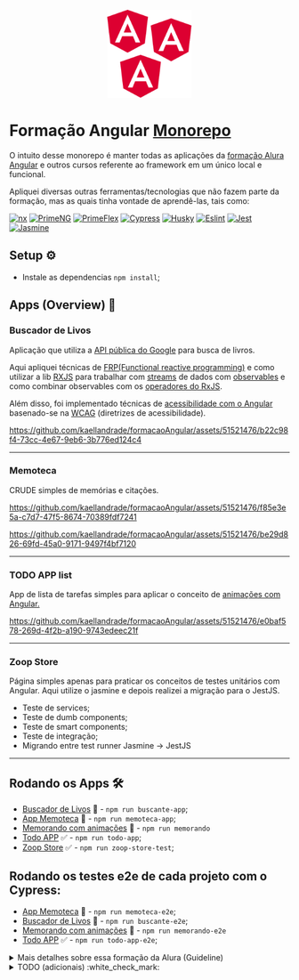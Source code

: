 <p align="center">
  <img width='30%' src=".github/angular.svg" alt="Angular">
</p>

# Formação Angular [Monorepo](https://nx.dev/getting-started/tutorials/angular-monorepo-tutorial)

O intuito desse monorepo é manter todas as aplicações da [formação Alura Angular](https://cursos.alura.com.br/formacao-angular-14) e outros cursos referente ao framework em um único local e funcional.

Apliquei diversas outras ferramentas/tecnologias que não fazem parte da formação, mas as quais tinha vontade de aprendê-las, tais como:

[![nx](https://img.shields.io/badge/Nx-blue?style=for-the-badge&logo=nx&logoColor=white)](https://nx.dev/getting-started/tutorials/angular-monorepo-tutorial)
[![PrimeNG](https://img.shields.io/badge/-PrimeNG-3B82F6?style=for-the-badge&logo=angular&logoColor=white)](https://primeng.org/)
[![PrimeFlex](https://img.shields.io/badge/-PrimeFlex-white?style=for-the-badge&logo=angular&logoColor=00DA99)](https://primeflex.org/)
[![Cypress](https://img.shields.io/badge/-Cypress-black?style=for-the-badge&logo=cypress&logoColor=00DA99)](https://www.cypress.io/)
[![Husky](https://img.shields.io/badge/-HookHusky-white?style=for-the-badge&logo=git&logoColor=00DA99)](https://typicode.github.io/husky/)
[![Eslint](https://img.shields.io/badge/-HookHusky-blue?style=for-the-badge&logo=git&logoColor=white)](https://eslint.org/)
[![Jest](https://img.shields.io/badge/-jestJS-white?style=for-the-badge&logo=jest&logoColor=red)](https://jestjs.io/pt-BR/)
[![Jasmine](https://img.shields.io/badge/-Jasmine-white?style=for-the-badge&logo=jasmine&logoColor=red)](https://jasmine.github.io/index.html)

## Setup :gear:

- Instale as dependencias `npm install`;

## Apps (Overview) :movie_camera:

### Buscador de Livos

Aplicação que utiliza a [API pública do Google](https://developers.google.com/books) para busca de livros.

Aqui apliquei técnicas de [FRP(Functional reactive programming)](https://en.wikipedia.org/wiki/Functional_reactive_programming) e como utilizar a lib [RXJS](https://rxjs.dev/) para trabalhar com [streams](https://en.wikipedia.org/wiki/Data_stream) de dados com [observables](https://rxjs.dev/guide/observable) e como combinar observables com os [operadores do RxJS](https://rxjs.dev/api/operators).

Além disso, foi implementado técnicas de [acessibilidade com o Angular](https://angular.dev/best-practices/a11y) basenado-se na [WCAG](https://www.w3.org/TR/WCAG21/) (diretrizes de acessibilidade).

https://github.com/kaellandrade/formacaoAngular/assets/51521476/b22c98f4-73cc-4e67-9eb6-3b776ed124c4

---

### Memoteca

CRUDE simples de memórias e citações.

https://github.com/kaellandrade/formacaoAngular/assets/51521476/f85e3e5a-c7d7-47f5-8674-70389fdf7241

https://github.com/kaellandrade/formacaoAngular/assets/51521476/be29d826-69fd-45a0-9171-9497f4bf7120

---

### TODO APP list

App de lista de tarefas simples para aplicar o conceito de [animações com Angular.](https://angular.dev/guide/animations)

https://github.com/kaellandrade/formacaoAngular/assets/51521476/e0baf578-269d-4f2b-a190-9743edeec21f

---

### Zoop Store

Página simples apenas para praticar os conceitos de testes unitários com Angular. Aqui utilize o jasmine e depois realizei a migração para o JestJS.

- Teste de services;
- Teste de dumb components;
- Teste de smart components;
- Teste de integração;
- Migrando entre test runner Jasmine -> JestJS

---

## Rodando os Apps :hammer_and_wrench:

- [Buscador de Livos](#buscador-de-livos) :book: - `npm run buscante-app`;
- [App Memoteca](#Memoteca) :iphone: - `npm run memoteca-app`;
- [Memorando com animações](#Memorando-TODO-APP-list) :movie_camera: - `npm run memorando`
- [Todo APP](#TODO-APP-list) :white_check_mark: - `npm run todo-app`;
- [Zoop Store](#zoop-store) :white_check_mark: - `npm run zoop-store-test`;

## Rodando os testes e2e de cada projeto com o Cypress:

- [App Memoteca](#memoteca) :iphone: - `npm run memoteca-e2e`;
- [Buscador de Livos](#buscador-de-livos) :book: - `npm run buscante-e2e`;
- [Memorando com animações](#memorando-app) :movie_camera: - `npm run memorando-e2e`
- [Todo APP](#todo-app) :white_check_mark: - `npm run todo-app-e2e`;

<details>
<summary>Mais detalhes sobre essa formação da Alura (Guideline)</summary>

1. Explore as bases do Angular

   Mergulhando no universo do Angular, começando pela criação de aplicações usando a poderosa ferramenta Angular CLI.
   Aprendendo sobre estrutura de componentes e explorando os conceitos fundamentais, tais como templates, diretivas, services e injeção de dependências.
   Aprendendo como fazer a configuração de rotas da aplicação e aproveitando o poder do HTTPClient do Angular para executar operações CRUD no seu back-end.
   Além disso, vi construção de formulários e a aplicação de validações, utilizando as duas abordagens do angular - data driven (formulários reativos) e template driven - proporcionando uma base sólida para sua evolução.

   1. [Angular 14: aplique os conceitos e desenvolva seu primeiro CRU](https://cursos.alura.com.br/course/angular-explorando-framework)D
      1. Router;
      2. ActivatedRoute;
      3. Services com HttpClient;
      4. Injeção de dependências de props;
      5. E algumas diretivas básicas do Angular.
   2. Angular 14: evoluindo a aplicação (Projeto Biblioteca memórias)
      1. Formulários reativos com ReactiveFormsModule, FormGroup;
   3. Formulários orientados a templates (Alura books)

2. Gerencie o ciclo de vida de componentes e fluxo de dados reativos com a biblioteca RxJS

   Aperfeiçoe sua habilidade em controlar o comportamento dos componentes em várias fases de sua existência, desde a inicialização até a destruição, entendendo hooks do ciclo de vida como ngOnInit, ngOnChanges e ngOnDestroy.

   Aprofunde-se na utilização da biblioteca RxJS para programação reativa no Angular. Este passo detalha a criação de observables, a aplicação estratégica de operadores de transformação e combinação e a implementação de fluxos de dados assíncronos, proporcionando uma gestão eficiente de dados reativos em suas aplicações.

   1. [Angular: Ciclo de vida (TODO App)](https://cursos.alura.com.br/course/angular-ciclo-vida)
   2. [Programação Reativa](https://www.youtube.com/watch?v=ifA-57jTk7Y)
   3. [RxJS e Angular: programando de forma reativa](https://cursos.alura.com.br/course/rxjs-angular-programando-forma-reativa)

3. Melhore a experiência do usuário com animações e interações atrativas no Angular
   Aqui, você mergulhará no mundo das animações e interações envolventes para aprimorar significativamente a experiência de uso em aplicações Angular. Este passo não só ensinará técnicas de animação, mas também fornecerá insights sobre como gerenciar efetivamente o estado dos componentes para otimizar o desempenho e garantir a estabilidade da sua aplicação.

   1. [A importância do motion design na experiência do usuário - Artigo](https://www.alura.com.br/artigos/importancia-motion-design-experiencia-usuario)
   2. Angular: torne sua aplicação interativa e personalizada com animações
   3. [Como o Motion Design pode contribuir para a UX/UI](https://www.alura.com.br/artigos/como-motion-design-pode-contribuir-uxui)
   4. [Angular: aprimore suas técnicas de animação e crie interfaces ainda mais atraentes](https://cursos.alura.com.br/course/angular-tecnicas-animacao-interfaces-atraentes)

4. Acessibilidade no Angular: aprimorando formulários, modais e rotas
   Neste último passo você aprenderá como melhorar a acessibilidade de uma aplicação utilizando o framework Angular. Serão abordadas melhorias na acessibilidade em aspectos como a navegação entre as rotas da aplicação, formulários, gerenciamento de foco e fornecimento de feedback auditivo às interações dos usuários. O curso propõe desafios para que você aplique os conhecimentos adquiridos.

   1. [Fronteiras do Front-end | EP 08: Tour sobre Acessibilidade na web](https://cursos.alura.com.br/extra/alura-mais/fronteiras-do-front-end-ep-08-tour-sobre-acessibilidade-na-web-c124)
   2. [Acessibilidade web – Hipsters #21](https://www.hipsters.tech/acessibilidade-web-hipsters-21/)
   3. [Acessibilidade no Angular: aprimorando formulários, modais e rotas](https://cursos.alura.com.br/course/acessibilidade-angular-formularios-modais-rotas)

5. [Angular: explorando testes de unidade e integração](https://cursos.alura.com.br/course/angular-explorando-testes-unidade-integracao)
6. [Lab Signals](https://cursos.alura.com.br/course/angular-gerenciando-estado-signals/task/178124)

</details>

<details>
<summary>TODO (adicionais) :white_check_mark:</summary>

## Configurar

- [x] Configurar um [Monorepo NX](https://nx.dev/concepts/more-concepts/why-monorepos) para esses projetos (configurar projetos);
  - [x] Buscante;
  - [x] Memoteca;
  - [x] Todo app;
  - [x] Forms-reativos;
- [x] Configurar estilos do PrimeNg para todos os APPS;
- [x] Configurar [Cypress](https://www.cypress.io/);
- [x] Configurar git hook husky [Husky](https://github.com/typicode/husky);
- [x] Configurar JEST e testes unitários (alguns).

## Desafios opcionais

- [ ] Animar outros projetos
</details>
